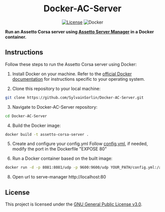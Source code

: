<h1 align="center">Docker-AC-Server</h1>

<p align="center">
  <a href="https://www.gnu.org/licenses/gpl-3.0.en.html"><img src="https://img.shields.io/badge/License-GPLv3-blue.svg" alt="License"></a>
  <img src="https://img.shields.io/badge/Docker-%231572B6.svg?&style=flat-square&logo=docker&logoColor=white" alt="Docker">
</p>

**Run an Assetto Corsa server using [Assetto Server Manager](https://github.com/JustaPenguin/assetto-server-manager) in a Docker container.**

## Instructions

Follow these steps to run the Assetto Corsa server using Docker:

1. Install Docker on your machine. Refer to the [official Docker documentation](https://docs.docker.com/get-docker/) for instructions specific to your operating system.

2. Clone this repository to your local machine:
```bash
git clone https://github.com/SylvainSorlin/Docker-AC-Server.git
```

3. Navigate to Docker-AC-Server repository:
```bash
cd Docker-AC-Server
```

4. Build the Docker image:
```bash
docker build -t assetto-corsa-server .
```

5. Create and configure your config.yml
Follow [config.yml](https://github.com/JustaPenguin/assetto-server-manager/blob/master/cmd/server-manager/config.example.yml), if needed, modify the port in the Dockerfile "EXPOSE 80"

7. Run a Docker container based on the built image:
```bash
docker run -d -p 8081:8081/udp -p 9600:9600/udp YOUR_PATH/config.yml:/asm/linux/config.yml assetto-corsa-server
```
8. Open url to serve-manager
http://localhost:80

## License
This project is licensed under the [GNU General Public License v3.0](https://www.gnu.org/licenses/gpl-3.0.en.html).
